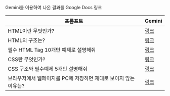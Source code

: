Gemini를 이용하여 나온 결과를 Google Docs 링크

| 프롬프트                                  | Gemini                                                                                                 |
| ------------------------------------- | ------------------------------------------------------------------------------------------------------ |
| HTML이란 무엇인가?                          | [링크](https://docs.google.com/document/d/1n81JQwjxkKn6yBYVGw3OQYdew0WCLb-9Ln88SiSPRl0/edit?usp=sharing) |
| HTML의 구조는?                            | [링크](https://docs.google.com/document/d/11AriA9TYuJQnNYvGHxMJ0CJAzBx7m7eSRDPqXoVu0oo/edit?usp=sharing) |
| 필수 HTML Tag 10개만 예제로 설명해줘             | [링크](https://docs.google.com/document/d/1MD_khOHI_vLX8e-6zZLoRqoMzXo5Y0ADvzII3q5tj0M/edit?usp=sharing) |
| CSS란 무엇인가?                            | [링크](https://docs.google.com/document/d/1wx6EgRif9EvfcaAODEQXMEjPb1-azPi2-RSI4MMljZk/edit?usp=sharing) |
| CSS 구조와 필수예제 5개만 설명해줘                 | [링크](https://docs.google.com/document/d/1BeNfBspH8hJKeQrSOYxm0JiK_q_XjY6L9Pyy_bFp4r4/edit?usp=sharing) |
| 브라우저에서 웹페이지를 PC에 저장하면 재대로 보이지 않는 이유는? | [링크](https://docs.google.com/document/d/1DPthjkR3iDEBmzs760sHD2SGgVAl0oIHLCvfptjZPoU/edit?usp=sharing) |
